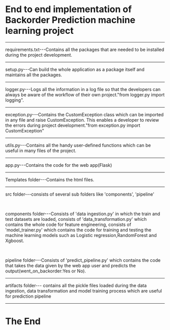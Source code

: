 <h1>End to end implementation of Backorder Prediction machine learning project</h1><hr>
<p>requirements.txt---Contains all the packages that are needed to be installed during the project development.</p><hr>
<p>setup.py---Can build the whole application as a package itself and maintains all the packages.</p><hr>
<p>logger.py---Logs all the information in a log file so that the developers can always be aware of the workflow of their own project."from logger.py import logging".</p><hr>
<p>exception.py---Contains the CustomException class which can be imported in any file and raise CustomException. This enables a developer to review the errors during project development."from exception.py import CustomException"</p><hr>
<p>utils.py---Contains all the handy user-defined functions which can be useful in many files of the project.</p><hr>
<p>app.py---Contains the code for the web app(Flask)</p><hr>
<p>Templates folder---Contains the html files.</p><hr>
<p><p>src folder---consists of several sub folders like 'components', 'pipeline'</p><br>
  <p>components folder---Consists of 'data ingestion.py' in which the train and test datasets are loaded, consists of 'data_transformation.py' which contains the whole code for feature engineering, consists of 'model_trainer.py' which contains the code for training and testing the machine learning models such as Logistic regression,RandomForest and Xgboost.</p><br>
  <p>pipeline folder---Consists of 'predict_pipeline.py' which contains the code that takes the data given by the web app user and predicts the output(went_on_backorder:Yes or No).</p>
</p><hr>
<p>artifacts folder--- contains all the pickle files loaded during the data ingestion, data transformation and model training process which are useful for prediction pipeline</p><hr>
<h1>The End</h1>

